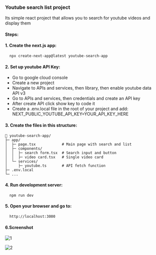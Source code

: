 ### Youtube search list project

Its simple react project that allows you to search for youtube videos and display them

#### Steps:

#### 1. Create the next.js app:
      npx create-next-app@latest youtube-search-app

#### 2. Set up youtube API Key:
   - Go to google cloud console<br>
   - Create a new project<br>
   - Navigate to APIs and services, then library, then enable youtube data API v3<br>
   - Go to APIs and services, then credentials and create an API key<br>
   - After create API click show key to code it<br>
   - Create a .env.local file in the root of your project and add: NEXT_PUBLIC_YOUTUBE_API_KEY=YOUR_API_KEY_HERE

#### 3. Create the files in this structure:
```
📁 youtube-search-app/
├─ app/
│  ├─ page.tsx            # Main page with search and list
│  ├─ components/
│  │  ├─ search form.tsx  # Search input and button
│  │  ├─ video card.tsx   # Single video card
│  └─ services/
│     ├─ youtube.ts       # API fetch function
├─ .env.local
└─ ...
```

#### 4. Run development server:
      npm run dev
  
#### 5. Open your browser and go to:
      http://localhost:3000

#### 6.Screenshot
![1](https://private-user-images.githubusercontent.com/121627103/493388476-4a2f4117-3018-4e1b-96d6-e49dce03bd7b.png?jwt=eyJ0eXAiOiJKV1QiLCJhbGciOiJIUzI1NiJ9.eyJpc3MiOiJnaXRodWIuY29tIiwiYXVkIjoicmF3LmdpdGh1YnVzZXJjb250ZW50LmNvbSIsImtleSI6ImtleTUiLCJleHAiOjE3NTg3MjM2NzcsIm5iZiI6MTc1ODcyMzM3NywicGF0aCI6Ii8xMjE2MjcxMDMvNDkzMzg4NDc2LTRhMmY0MTE3LTMwMTgtNGUxYi05NmQ2LWU0OWRjZTAzYmQ3Yi5wbmc_WC1BbXotQWxnb3JpdGhtPUFXUzQtSE1BQy1TSEEyNTYmWC1BbXotQ3JlZGVudGlhbD1BS0lBVkNPRFlMU0E1M1BRSzRaQSUyRjIwMjUwOTI0JTJGdXMtZWFzdC0xJTJGczMlMkZhd3M0X3JlcXVlc3QmWC1BbXotRGF0ZT0yMDI1MDkyNFQxNDE2MTdaJlgtQW16LUV4cGlyZXM9MzAwJlgtQW16LVNpZ25hdHVyZT04MjFlOWZjOTY1MDg1OGNlYTIyMjBiNWI1NzQxMWQ0YzlmNDdhMGZhZGNkNDJmNDczNjI0NWQxYjI2N2ZjNDUzJlgtQW16LVNpZ25lZEhlYWRlcnM9aG9zdCJ9.JnNrxbAvdTP8X2h1p1CuHN05ZJr9VBeGCDIYuDkeUfM)

![2](eyJpc3MiOiJnaXRodWIuY29tIiwiYXVkIjoicmF3LmdpdGh1YnVzZXJjb250ZW50LmNvbSIsImtleSI6ImtleTUiLCJleHAiOjE3NTg3MjUxNDIsIm5iZiI6MTc1ODcyNDg0MiwicGF0aCI6Ii8xMjE2MjcxMDMvNDkzNDAyNzk2LTVjZDYzNWY0LWU0MzktNDc2NC1hZjE5LWM5OWQ4ZmEzNzM4NS5wbmc_WC1BbXotQWxnb3JpdGhtPUFXUzQtSE1BQy1TSEEyNTYmWC1BbXotQ3JlZGVudGlhbD1BS0lBVkNPRFlMU0E1M1BRSzRaQSUyRjIwMjUwOTI0JTJGdXMtZWFzdC0xJTJGczMlMkZhd3M0X3JlcXVlc3QmWC1BbXotRGF0ZT0yMDI1MDkyNFQxNDQwNDJaJlgtQW16LUV4cGlyZXM9MzAwJlgtQW16LVNpZ25hdHVyZT00ZTIyYWZmNTRmYjkyZmM3ZjlmN2E1OWY1MmU2MzhhODIwMzc5NDQzNGQzMjBiN2JlYzc5ZjM1MTgxMTJiMmYyJlgtQW16LVNpZ25lZEhlYWRlcnM9aG9zdCJ9.4aCINJaEA1YIvzYtAQ3xLXtGzXLsb153z410jmPE07I)

